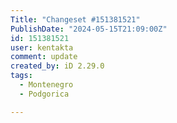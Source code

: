 ```yaml
---
Title: "Changeset #151381521"
PublishDate: "2024-05-15T21:09:00Z"
id: 151381521
user: kentakta
comment: update
created_by: iD 2.29.0
tags:
  - Montenegro
  - Podgorica

---
```

